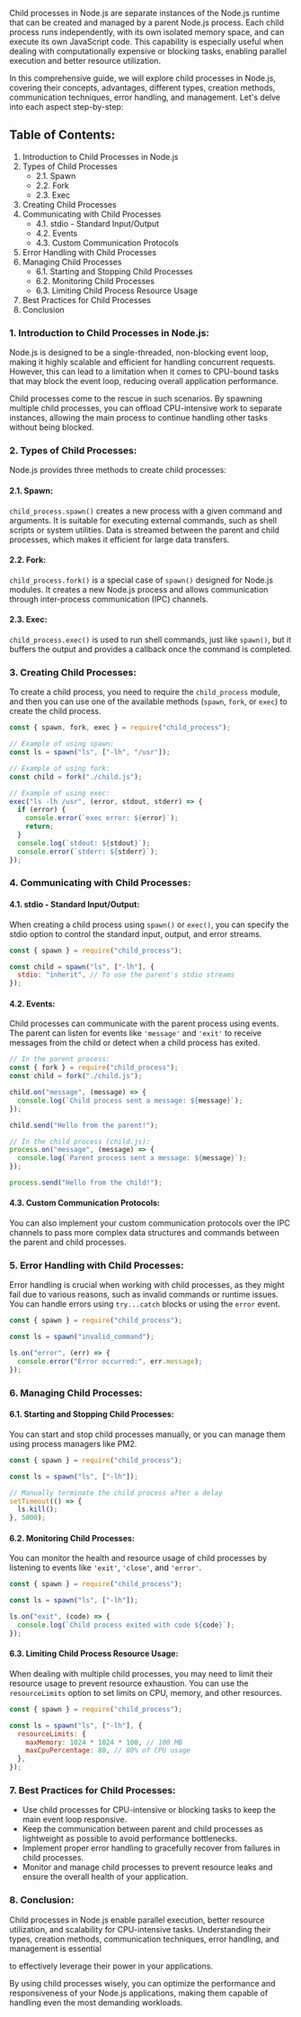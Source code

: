 Child processes in Node.js are separate instances of the Node.js runtime that can be created and managed by a parent Node.js process. Each child process runs independently, with its own isolated memory space, and can execute its own JavaScript code. This capability is especially useful when dealing with computationally expensive or blocking tasks, enabling parallel execution and better resource utilization.

In this comprehensive guide, we will explore child processes in Node.js, covering their concepts, advantages, different types, creation methods, communication techniques, error handling, and management. Let's delve into each aspect step-by-step:

## Table of Contents:

1. Introduction to Child Processes in Node.js
2. Types of Child Processes
   - 2.1. Spawn
   - 2.2. Fork
   - 2.3. Exec
3. Creating Child Processes
4. Communicating with Child Processes
   - 4.1. stdio - Standard Input/Output
   - 4.2. Events
   - 4.3. Custom Communication Protocols
5. Error Handling with Child Processes
6. Managing Child Processes
   - 6.1. Starting and Stopping Child Processes
   - 6.2. Monitoring Child Processes
   - 6.3. Limiting Child Process Resource Usage
7. Best Practices for Child Processes
8. Conclusion

### 1. Introduction to Child Processes in Node.js:

Node.js is designed to be a single-threaded, non-blocking event loop, making it highly scalable and efficient for handling concurrent requests. However, this can lead to a limitation when it comes to CPU-bound tasks that may block the event loop, reducing overall application performance.

Child processes come to the rescue in such scenarios. By spawning multiple child processes, you can offload CPU-intensive work to separate instances, allowing the main process to continue handling other tasks without being blocked.

### 2. Types of Child Processes:

Node.js provides three methods to create child processes:

#### 2.1. Spawn:

`child_process.spawn()` creates a new process with a given command and arguments. It is suitable for executing external commands, such as shell scripts or system utilities. Data is streamed between the parent and child processes, which makes it efficient for large data transfers.

#### 2.2. Fork:

`child_process.fork()` is a special case of `spawn()` designed for Node.js modules. It creates a new Node.js process and allows communication through inter-process communication (IPC) channels.

#### 2.3. Exec:

`child_process.exec()` is used to run shell commands, just like `spawn()`, but it buffers the output and provides a callback once the command is completed.

### 3. Creating Child Processes:

To create a child process, you need to require the `child_process` module, and then you can use one of the available methods (`spawn`, `fork`, or `exec`) to create the child process.

```javascript
const { spawn, fork, exec } = require("child_process");

// Example of using spawn:
const ls = spawn("ls", ["-lh", "/usr"]);

// Example of using fork:
const child = fork("./child.js");

// Example of using exec:
exec("ls -lh /usr", (error, stdout, stderr) => {
  if (error) {
    console.error(`exec error: ${error}`);
    return;
  }
  console.log(`stdout: ${stdout}`);
  console.error(`stderr: ${stderr}`);
});
```

### 4. Communicating with Child Processes:

#### 4.1. stdio - Standard Input/Output:

When creating a child process using `spawn()` or `exec()`, you can specify the stdio option to control the standard input, output, and error streams.

```javascript
const { spawn } = require("child_process");

const child = spawn("ls", ["-lh"], {
  stdio: "inherit", // To use the parent's stdio streams
});
```

#### 4.2. Events:

Child processes can communicate with the parent process using events. The parent can listen for events like `'message'` and `'exit'` to receive messages from the child or detect when a child process has exited.

```javascript
// In the parent process:
const { fork } = require("child_process");
const child = fork("./child.js");

child.on("message", (message) => {
  console.log(`Child process sent a message: ${message}`);
});

child.send("Hello from the parent!");

// In the child process (child.js):
process.on("message", (message) => {
  console.log(`Parent process sent a message: ${message}`);
});

process.send("Hello from the child!");
```

#### 4.3. Custom Communication Protocols:

You can also implement your custom communication protocols over the IPC channels to pass more complex data structures and commands between the parent and child processes.

### 5. Error Handling with Child Processes:

Error handling is crucial when working with child processes, as they might fail due to various reasons, such as invalid commands or runtime issues. You can handle errors using `try...catch` blocks or using the `error` event.

```javascript
const { spawn } = require("child_process");

const ls = spawn("invalid_command");

ls.on("error", (err) => {
  console.error("Error occurred:", err.message);
});
```

### 6. Managing Child Processes:

#### 6.1. Starting and Stopping Child Processes:

You can start and stop child processes manually, or you can manage them using process managers like PM2.

```javascript
const { spawn } = require("child_process");

const ls = spawn("ls", ["-lh"]);

// Manually terminate the child process after a delay
setTimeout(() => {
  ls.kill();
}, 5000);
```

#### 6.2. Monitoring Child Processes:

You can monitor the health and resource usage of child processes by listening to events like `'exit'`, `'close'`, and `'error'`.

```javascript
const { spawn } = require("child_process");

const ls = spawn("ls", ["-lh"]);

ls.on("exit", (code) => {
  console.log(`Child process exited with code ${code}`);
});
```

#### 6.3. Limiting Child Process Resource Usage:

When dealing with multiple child processes, you may need to limit their resource usage to prevent resource exhaustion. You can use the `resourceLimits` option to set limits on CPU, memory, and other resources.

```javascript
const { spawn } = require("child_process");

const ls = spawn("ls", ["-lh"], {
  resourceLimits: {
    maxMemory: 1024 * 1024 * 100, // 100 MB
    maxCpuPercentage: 80, // 80% of CPU usage
  },
});
```

### 7. Best Practices for Child Processes:

- Use child processes for CPU-intensive or blocking tasks to keep the main event loop responsive.
- Keep the communication between parent and child processes as lightweight as possible to avoid performance bottlenecks.
- Implement proper error handling to gracefully recover from failures in child processes.
- Monitor and manage child processes to prevent resource leaks and ensure the overall health of your application.

### 8. Conclusion:

Child processes in Node.js enable parallel execution, better resource utilization, and scalability for CPU-intensive tasks. Understanding their types, creation methods, communication techniques, error handling, and management is essential

to effectively leverage their power in your applications.

By using child processes wisely, you can optimize the performance and responsiveness of your Node.js applications, making them capable of handling even the most demanding workloads.
